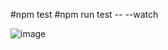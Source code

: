 #npm test
#npm run test -- --watch

![image](https://github.com/user-attachments/assets/af190435-0e47-4b48-949d-b869f6322e72)
